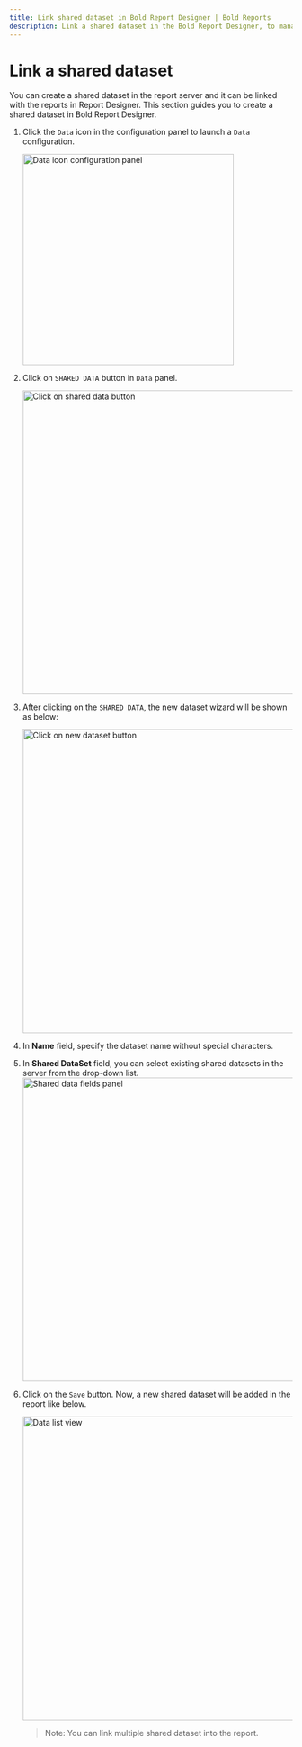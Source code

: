 ```yaml
---
title: Link shared dataset in Bold Report Designer | Bold Reports
description: Link a shared dataset in the Bold Report Designer, to manage the data feed for the RDL reports easily.
---
```


# Link a shared dataset

You can create a shared dataset in the report server and it can be linked with the reports in Report Designer. This section guides you to create a shared dataset in Bold Report Designer.

1. Click the `Data` icon in the configuration panel to launch a `Data` configuration.

   <img style="width:375px" src="/assets/on-premise/images/report-designer/manage-data/dataset/data-icon-configuration-panel.png" alt="Data icon configuration panel">

2. Click on `SHARED DATA` button in `Data` panel.

   <img style="width:540px" src="/assets/on-premise/images/report-designer/manage-data/dataset/shared-data-button.png" alt="Click on shared data button">

3. After clicking  on the `SHARED DATA`, the new dataset wizard will be shown as below:

   <img style="width:540px" src="/assets/on-premise/images/report-designer/manage-data/dataset/new-dataset-button.png" alt="Click on new dataset button">

4. In **Name** field, specify the dataset name without special characters.

5. In **Shared DataSet** field, you can select existing shared datasets in the server from the drop-down list.
      <img style="width:540px" src="/assets/on-premise/images/report-designer/manage-data/dataset/shared-data-fields.png" alt="Shared data fields panel">
6. Click on the `Save` button. Now, a new shared dataset will be added in the report like below.

   <img style="width:540px" src="/assets/on-premise/images/report-designer/manage-data/dataset/data-list-view.png" alt="Data list view">

   > Note: You can link multiple shared dataset into the report.